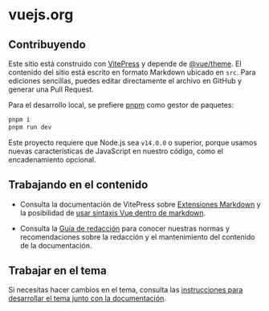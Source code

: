 # vuejs.org

## Contribuyendo

Este sitio está construido con [VitePress](https://github.com/vuejs/vitepress) y depende de [@vue/theme](https://github.com/vuejs/vue-theme). El contenido del sitio está escrito en formato Markdown ubicado en `src`. Para ediciones sencillas, puedes editar directamente el archivo en GitHub y generar una Pull Request.

Para el desarrollo local, se prefiere [pnpm](https://pnpm.io/) como gestor de paquetes:

```bash
pnpm i
pnpm run dev
```

Este proyecto requiere que Node.js sea `v14.0.0` o superior, porque usamos nuevas características de JavaScript en nuestro código, como el encadenamiento opcional.

## Trabajando en el contenido

- Consulta la documentación de VitePress sobre [Extensiones Markdown](https://vitepress.vuejs.org/guide/markdown) y la posibilidad de [usar sintaxis Vue dentro de markdown](https://vitepress.vuejs.org/guide/using-vue).

- Consulta la [Guía de redacción](https://github.com/vuejs/docs/blob/main/.github/contributing/writing-guide.md) para conocer nuestras normas y recomendaciones sobre la redacción y el mantenimiento del contenido de la documentación.

## Trabajar en el tema

Si necesitas hacer cambios en el tema, consulta las [instrucciones para desarrollar el tema junto con la documentación](https://github.com/vuejs/vue-theme#developing-with-real-content).
